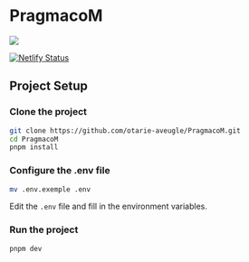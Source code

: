 # PragmacoM

![](https://i.imgur.com/6vo2Dp0.png)

[![Netlify Status](https://api.netlify.com/api/v1/badges/21d42944-78e0-4716-9c34-4abadbd6b473/deploy-status)](https://app.netlify.com/projects/pragmacom/deploys)

## Project Setup

### Clone the project

```sh
git clone https://github.com/otarie-aveugle/PragmacoM.git
cd PragmacoM
pnpm install
```

### Configure the .env file

```sh
mv .env.exemple .env
```

Edit the `.env` file and fill in the environment variables.

### Run the project

```sh
pnpm dev
```
